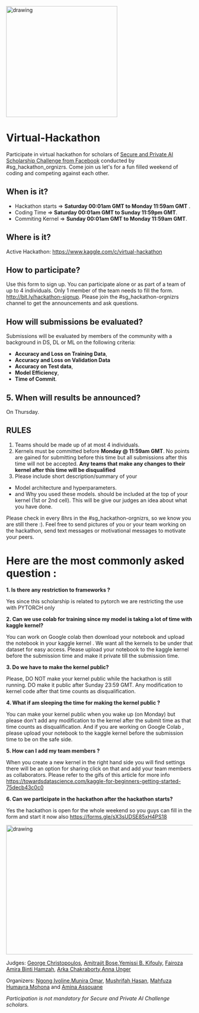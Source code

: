 <img src="images/spaichackathoners.v1.jpg" alt="drawing" height="300" >

# Virtual-Hackathon
Participate in virtual hackathon for scholars of [Secure and Private AI Scholarship 
Challenge from Facebook](https://eu.udacity.com/facebook-AI-scholarship) conducted by #sg_hackathon_orgnizrs. Come join us let's for a fun filled weekend of coding and competing against each other.


## When is it?
- Hackathon starts => **Saturday 00:01am GMT  to Monday 11:59am GMT** .
- Coding Time => **Saturday 00:01am GMT  to Sunday 11:59pm GMT**.
- Commiting Kernel => **Sunday 00:01am GMT  to Monday 11:59am GMT**.


## Where is it?
Active Hackathon: https://www.kaggle.com/c/virtual-hackathon


## How to participate?
Use this form to sign up. You can participate alone or as part of a team of up to 4 individuals. Only 1 member of the team needs to fill the form. http://bit.ly/hackathon-signup. Please join the #sg_hackathon-orgnizrs channel to get the announcements and ask questions.


## How will submissions be evaluated?
Submissions will be evaluated by members of the community with a background in DS, DL or ML on the following criteria: 
- **Accuracy and Loss on Training Data**, 
- **Accuracy and Loss on Validation Data**
- **Accuracy on Test data**, 
- **Model Efficiency**,
- **Time of Commit**.


## 5. When will results be announced?
On Thursday.


## RULES
1. Teams should be made up of at most 4 individuals.
2. Kernels must be committed before **Monday @ 11:59am GMT**. No points are gained for submitting before this time but all submissions after this time will not be accepted. **Any teams that make any changes to their kernel after this time will be disqualified**
3. Please include short description/summary of your
 - Model architecture and hyperparameters.
 - and Why you used these models.
 should be included at the top of your kernel (1st or 2nd cell).
 This will be give our judges an idea about what you have done.
 
Please check in every 8hrs in the #sg_hackathon-orgnizrs, so we know you are still there :). Feel free to send pictures of you or your team working on the hackathon, send text messages or motivational messages to motivate your peers. 

# Here are the most commonly asked question :

**1. Is there any restriction to frameworks ?**

Yes since this scholarship is related to pytorch we are restricting the use with PYTORCH only


**2. Can we use colab for training since my model is taking a lot of time with kaggle kernel?**

You can work on Google colab then download your notebook and upload the notebook in your kaggle kernel . We want all the kernels to be under that dataset for easy access. Please upload your notebook to the kaggle kernel before the submission time and make it private till the submission time.


**3. Do we have to make the kernel public?**

Please, DO NOT make your kernel public while the hackathon is still running.
DO make it public after Sunday 23:59 GMT. Any modification to kernel code after that time counts as disqualification.


**4. What if am sleeping the time for making the kernel public ?**

You can make your kernel public when you wake up (on Monday) but please don't add any modification to the kernel after the submit time as that time counts as disqualification. And if you are working on Google Colab , please upload your notebook to the kaggle kernel before the submission time to be on the safe side.


**5. How can I add my team members ?**

When you create a new kernel in the right hand side you will find settings there will be an option for sharing click on that and add your team members as collaborators. Please refer to the gifs of this article for more info https://towardsdatascience.com/kaggle-for-beginners-getting-started-75decb43c0c0


**6. Can we participate in the hackathon after the hackathon starts?**

Yes the hackathon is open for the whole weekend so you guys can fill in the form and start it now also
https://forms.gle/sX3sUDSE85xH4PS18
 
 
 
 
 <img src="images/Ok-We-Have-Lets-Do-This-Meme.jpg" alt="drawing" width="1000" height="350">
 

Judges: [George Christopoulos](https://github.com/geochri), [Amitrajit Bose](https://www.linkedin.com/in/amitrajitbose/),[Yemissi B. Kifouly](https://www.linkedin.com/in/yemissib-kifouly/), [Fairoza Amira Binti Hamzah](https://www.linkedin.com/in/fairoza-amira-binti-hamzah/), [Arka Chakraborty](https://www.linkedin.com/in/arka-chakraborty-96a336145/),[Anna Unger](https://www.linkedin.com/in/annakunger/)


Organizers: [Ngong Ivoline](https://www.linkedin.com/in/ivoline-ngong-96238899/),[Munira Omar](https://www.linkedin.com/in/munniomer/), [Mushrifah Hasan](http://www.linkedin.com/in/mushrifah-hasan), [Mahfuza Humayra Mohona](http://www.linkedin.com/in/mhmohona) and [Amina Assouane](https://www.linkedin.com/in/amina-assouane/)


  *Participation is not mandatory for Secure and Private AI Challenge scholars.*

